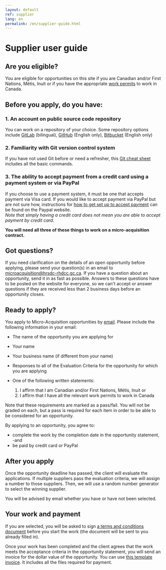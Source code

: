 ```yaml
---
layout: default
ref: supplier
lang: en
permalink: /en/supplier-guide.html
---
```

# Supplier user guide

## Are you eligible?

You are eligible for opportunities on this site if you are Canadian and/or First Nations, Métis, Inuit or if you have the appropriate [work permits](https://www.canada.ca/en/immigration-refugees-citizenship/services/work-canada/permit.html) to work in Canada.

## Before you apply, do you have:

### 1. An account on public source code repository

You can work on a repository of your choice.
Some repository options include [GitLab](https://gitlab.com/) (bilingual), [GitHub](https://github.com.com/) (English only), [Bitbucket](https://bitbucket.org/) (English only)

### 2. Familiarity with Git version control system

If you have not used Git before or need a refresher, this [Git cheat sheet](https://training.github.com/downloads/github-git-cheat-sheet) includes all the basic commands.

### 3. The ability to accept payment from a credit card using a payment system or via PayPal

If you choose to use a payment system, it must be one that accepts payment via Visa card. If you would like to accept payment via PayPal but are not sure how, instructions for [how to get set up to accept payment](https://www.paypal.com/ca/business/get-paid?kid=p42863580764&gclid=Cj0KCQiAyoeCBhCTARIsAOfpKxhGE1kaeCjl6C4w_xMLIHHGw-EWc9FgPpFUvZXgjFzH81ptH4MTBEgaAoYHEALw_wcB&gclsrc=aw.ds) can be found on the Paypal website.  
*Note that simply having a credit card does not mean you are able to accept payment by credit card.*

**You will need all three of these things to work on a micro-acquisition contract.**

## Got questions?

If you need clarification on the details of an open opportunity before applying, please send your question(s) in an email to <a href="mailto:microacquisition@hrsdc-rhdcc.gc.ca">microacquisition@hrsdc-rhdcc.gc.ca</a>.
If you have a question about an opportunity, send it in as fast as possible. Answers to these questions have to be posted on the website for everyone, so we can't accept or answer questions if they are received less than 2 business days before an opportunity closes.

## Ready to apply?

You apply to Micro-Acquisition opportunities by <a href="mailto:microacquisition@hrsdc-rhdcc.gc.ca">email</a>.
Please include the following information in your email:

- The name of the opportunity you are applying for
- Your name
- Your business name (if different from your name)
- Responses to all of the Evaluation Criteria for the opportunity for which you are applying
- One of the following written statements:

  1. I affirm that I am Canadian and/or First Nations, Métis, Inuit or
  2. I affirm that I have all the relevant work permits to work in Canada

Note that these requirements are marked as a pass/fail.
You will not be graded on each, but a pass is required for each item in order to be able to be considered for an opportunity.

<div class="well">By applying to an opportunity, you agree to:

<ul><li>complete the work by the completion date in the opportunity statement, -and</li>
<li>be paid by credit card or PayPal </li></ul></div>

## After you apply

Once the opportunity deadline has passed, the client will evaluate the applications.
If multiple suppliers pass the evaluation criteria, we will assign a number to those suppliers.
Then, we will use a random number generator to select the winning supplier.

You will be advised by email whether you have or have not been selected.

## Your work and payment

If you are selected, you will be asked to sign [a terms and conditions document](terms.md) before you start the work (the document will be sent to you already filled in).

Once your work has been completed and the client agrees that the work meets the acceptance criteria in the opportunity statement, you will send an invoice for the dollar value of the opportunity. 
You can use [this template invoice](../../assets/invoice_template.odt). It includes all the files required for payment.
